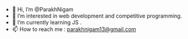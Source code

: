 - 👋 Hi, I’m @ParakhNigam
- 👀 I’m interested in web development and competitive programming.
- 🌱 I’m currently learning JS .
- 📫 How to reach me : parakhnigam13@gmail.com 

<!---
ParakhNigam/ParakhNigam is a ✨ special ✨ repository because its `README.md` (this file) appears on your GitHub profile.
You can click the Preview link to take a look at your changes.
--->
